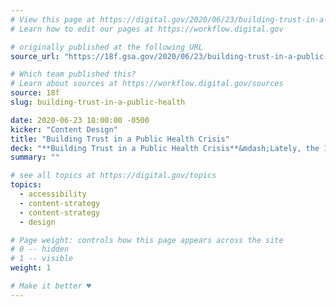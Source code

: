```yaml
---
# View this page at https://digital.gov/2020/06/23/building-trust-in-a-public-health
# Learn how to edit our pages at https://workflow.digital.gov

# originally published at the following URL
source_url: "https://18f.gsa.gov/2020/06/23/building-trust-in-a-public-health-crisis/"

# Which team published this?
# Learn about sources at https://workflow.digital.gov/sources
source: 18f
slug: building-trust-in-a-public-health

date: 2020-06-23 18:00:00 -0500
kicker: "Content Design"
title: "Building Trust in a Public Health Crisis"
deck: "**Building Trust in a Public Health Crisis**&mdash;Lately, the 18F content team has been thinking about how to communicate well in a crisis—providing clear, understandable content is especially important. Content strategy practices that focus on the needs of the user are essential to earning the trust of the public. Here, we will explain how to embody those qualities on the web in user-centered ways."
summary: ""

# see all topics at https://digital.gov/topics
topics: 
  - accessibility
  - content-strategy
  - content-strategy
  - design

# Page weight: controls how this page appears across the site
# 0 -- hidden
# 1 -- visible
weight: 1

# Make it better ♥
---
```

